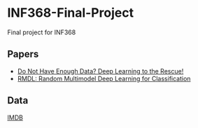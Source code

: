 # INF368-Final-Project
Final project for INF368

## Papers
- [Do Not Have Enough Data? Deep Learning to the Rescue!](https://arxiv.org/pdf/1911.03118.pdf)
- [RMDL: Random Multimodel Deep Learning for Classification](https://arxiv.org/pdf/1805.01890v2.pdf)

## Data
[IMDB](http://ai.stanford.edu/~amaas/data/sentiment/)
